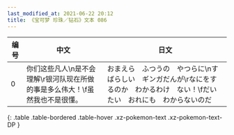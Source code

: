 ```yaml
---
last_modified_at: 2021-06-22 20:12
title: 《宝可梦 珍珠／钻石》文本 086
---
```

| 编号 | 中文 | 日文 |
| ---- | ---- | ---- |
| 0 | 你们这些凡人\n是不会理解\r银河队现在所做的事是多么伟大！\f虽然我也不是很懂。 | おまえら　ふつうの　やつらに\nすばらしい　ギンガだんが\rなにをするのか　わかるわけ　ない！\fだいたい　おれにも　わからないのだ |
{: .table .table-bordered .table-hover .xz-pokemon-text .xz-pokemon-text-DP }